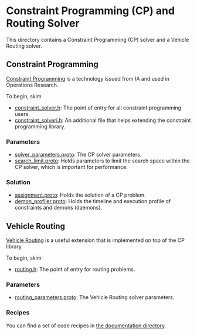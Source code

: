 # Constraint Programming (CP) and Routing Solver

This directory contains a Constraint Programming (CP) solver and a Vehicle Routing solver.

## Constraint Programming

[Constraint Programming](http://en.wikipedia.org/wiki/Constraint_programming) is a technology
issued from IA and used in Operations Research.

To begin, skim
* [constraint_solver.h](constraint_solver.h):
The point of entry for all constraint programming users.  
* [constraint_solveri.h](constraint_solveri.h):
An additional file that helps extending the constraint programming library.

### Parameters
* [solver_parameters.proto](solver_parameters.proto):
The CP solver parameters.
* [search_limit.proto](search_limit.proto):
Holds parameters to limit the search space within the CP solver, which is important for performance.

### Solution
* [assignment.proto](assignment.proto):
Holds the solution of a CP problem.
* [demon_profiler.proto](demon_profiler.proto):
Holds the timeline and execution profile of constraints and demons (daemons).

## Vehicle Routing

[Vehicle Routing](http://en.wikipedia.org/wiki/Vehicle_routing) is a useful
extension that is implemented on top of the CP library.

To begin, skim
* [routing.h](routing.h):
The point of entry for routing problems.

### Parameters
* [routing_parameters.proto](routing_parameters.proto):
The Vehicle Routing solver parameters.

### Recipes

You can find a set of code recipes in
[the documentation directory](doc/routing.md).
